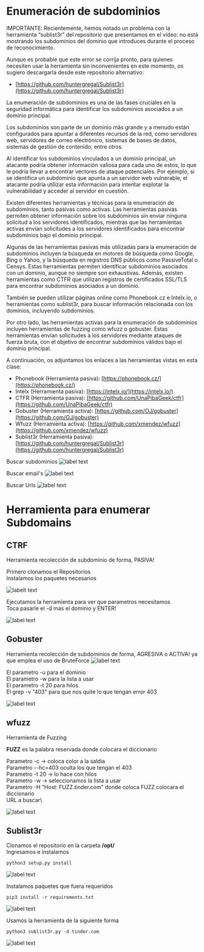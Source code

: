 # Enumeración de subdominios

IMPORTANTE: Recientemente, hemos notado un problema con la herramienta “sublist3r” del repositorio que presentamos en el vídeo: no está mostrando los subdominios del dominio que introduces durante el proceso de reconocimiento.

Aunque es probable que este error se corrija pronto, para quienes necesiten usar la herramienta sin inconvenientes en este momento, os sugiero descargarla desde este repositorio alternativo:

* [https://github.com/huntergregal/Sublist3r](https://github.com/huntergregal/Sublist3r)
 
La enumeración de subdominios es una de las fases cruciales en la seguridad informática para identificar los subdominios asociados a un dominio principal.

Los subdominios son parte de un dominio más grande y a menudo están configurados para apuntar a diferentes recursos de la red, como servidores web, servidores de correo electrónico, sistemas de bases de datos, sistemas de gestión de contenido, entre otros.

Al identificar los subdominios vinculados a un dominio principal, un atacante podría obtener información valiosa para cada uno de estos, lo que le podría llevar a encontrar vectores de ataque potenciales. Por ejemplo, si se identifica un subdominio que apunta a un servidor web vulnerable, el atacante podría utilizar esta información para intentar explotar la vulnerabilidad y acceder al servidor en cuestión.

Existen diferentes herramientas y técnicas para la enumeración de subdominios, tanto pasivas como activas. Las herramientas pasivas permiten obtener información sobre los subdominios sin enviar ninguna solicitud a los servidores identificados, mientras que las herramientas activas envían solicitudes a los servidores identificados para encontrar subdominios bajo el dominio principal.

Algunas de las herramientas pasivas más utilizadas para la enumeración de subdominios incluyen la búsqueda en motores de búsqueda como Google, Bing o Yahoo, y la búsqueda en registros DNS públicos como PassiveTotal o Censys. Estas herramientas permiten identificar subdominios asociados con un dominio, aunque no siempre son exhaustivas. Además, existen herramientas como CTFR que utilizan registros de certificados SSL/TLS para encontrar subdominios asociados a un dominio.

También se pueden utilizar páginas online como Phonebook.cz e Intelx.io, o herramientas como sublist3r, para buscar información relacionada con los dominios, incluyendo subdominios.

Por otro lado, las herramientas activas para la enumeración de subdominios incluyen herramientas de fuzzing como wfuzz o gobuster. Estas herramientas envían solicitudes a los servidores mediante ataques de fuerza bruta, con el objetivo de encontrar subdominios válidos bajo el dominio principal.

A continuación, os adjuntamos los enlaces a las herramientas vistas en esta clase:

* Phonebook (Herramienta pasiva): [https://phonebook.cz/](https://phonebook.cz/)
* Intelx (Herramienta pasiva): [https://intelx.io/](https://intelx.io/)
* CTFR (Herramienta pasiva): [https://github.com/UnaPibaGeek/ctfr](https://github.com/UnaPibaGeek/ctfr)
* Gobuster (Herramienta activa): [https://github.com/OJ/gobuster](https://github.com/OJ/gobuster)
* Wfuzz (Herramienta activa): [https://github.com/xmendez/wfuzz](https://github.com/xmendez/wfuzz)
* Sublist3r (Herramienta pasiva): [https://github.com/huntergregal/Sublist3r](https://github.com/huntergregal/Sublist3r)

Buscar subdominios
![label text](imgs/01.png)

Buscar email's
![label text](imgs/02.png)

Buscar Urls
![label text](imgs/03.png)

# Herramienta para enumerar Subdomains

## CTRF
Herramienta recolección de subdominio de forma, PASIVA!

Primero clonamos el Repositorios\
Instalamos los paquetes necesarios

![labelt text](imgs/04.png)

Ejecutamos la herramienta para ver que parametros necesitamos\
Toca pasarle el -d mas el dominio y ENTER!

![label text](imgs/05.png)

## Gobuster
Herramienta recolección de subdominios de forma, AGRESIVA o ACTIVA! ya que emplea el uso de BruteForce
![label text](imgs/06.png)

El parametro -u para el dominio\
El parametro -w para la lista a usar\
El parametro -t 20 para hilos\
El grep -v "403" para que nos quite lo que tengan error 403

![label text](imgs/07.png)

## wfuzz
Herramienta de Fuzzing

**FUZZ** es la palabra reservada donde colocara el diccionario

Parametro -c -> coloca color a la saldia\
Parametro --hc=403 oculta los que tengan el 403\
Parametro -t 20 -> lo hace con hilos\
Parametro -w -> seleccionamos la lista a usar\
Parametro -H "Host: FUZZ.tinder.com" donde coloca FUZZ colocara el diccionario\
URL a buscar\

![label text](imgs/08.png)

## Sublist3r

Clonamos el repositorio en la carpeta **/opt/**\
Ingresamos e instalamos

```
python3 setup.py install
```

![label text](imgs/09.png)

Instalamos paquetes que fuera requeridos

```
pip3 install -r requirements.txt
```

![label text](imgs/10.png)

Usamos la herramienta de la siguiente forma

```
python3 sublist3r.py -d tinder.com
```

![label text](imgs/11.png)





























